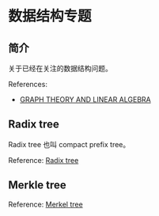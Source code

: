 # 数据结构专题

## 简介

关于已经在关注的数据结构问题。

References:
- [GRAPH THEORY AND LINEAR ALGEBRA](https://www.math.utah.edu/~gustafso/s2017/2270/projects-2017/dylanJohnson/Dylan%20Johnson%20Graph%20Theory%20and%20Linear%20Algebra.pdf)

## Radix tree

Radix tree 也叫 compact prefix tree。

Reference: [Radix tree](https://en.wikipedia.org/wiki/Radix_tree)

## Merkle tree

Reference: [Merkel tree](https://en.wikipedia.org/wiki/Merkle_tree)



